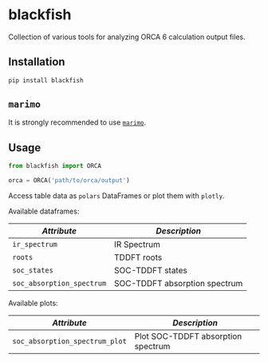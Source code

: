 blackfish
=========

Collection of various tools for analyzing ORCA 6 calculation output files.

Installation
------------

```bash
pip install blackfish
```

`marimo`
--------

It is strongly recommended to use [`marimo`](https://marimo.io/).

Usage
-----

```python
from blackfish import ORCA

orca = ORCA('path/to/orca/output')
```

Access table data as `polars` DataFrames or plot them with `plotly`.

Available dataframes:

| *Attribute* | *Description* |
|-----------|-------------|
| `ir_spectrum` | IR Spectrum |
| `roots` | TDDFT roots |
| `soc_states` | SOC-TDDFT states |
| `soc_absorption_spectrum` | SOC-TDDFT absorption spectrum |

Available plots:

| *Attribute* | *Description* |
|-----------|-------------|
| `soc_absorption_spectrum_plot` | Plot SOC-TDDFT absorption spectrum |
